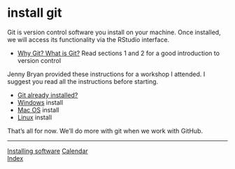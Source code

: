 
# install git

Git is version control software you install on your machine. Once
installed, we will access its functionality via the RStudio interface.

  - [Why Git? What is
    Git?](../resources/readings/2017-Bryan-Version-control) Read
    sections 1 and 2 for a good introduction to version control

Jenny Bryan provided these instructions for a workshop I attended. I
suggest you read all the instructions before starting.

  - [Git already
    installed?](http://happygitwithr.com/install-git.html#git-already-installed)
  - [Windows](http://happygitwithr.com/install-git.html#install-git-windows)
    install
  - [Mac OS](http://happygitwithr.com/install-git.html#mac-os) install
  - [Linux](http://happygitwithr.com/install-git.html#linux) install

That’s all for now. We’ll do more with git when we work with GitHub.

-----

[Installing software](cm501_software-start.md)
[Calendar](../README.md#calendar)  
[Index](../README.md#index)
